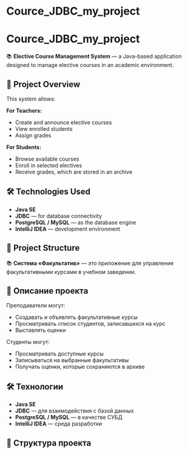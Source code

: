 # Cource_JDBC_my_project
# Cource_JDBC_my_project

📚 **Elective Course Management System** — a Java-based application designed to manage elective courses in an academic environment.

## 🧩 Project Overview

This system allows:

**For Teachers:**
- Create and announce elective courses
- View enrolled students
- Assign grades

**For Students:**
- Browse available courses
- Enroll in selected electives
- Receive grades, which are stored in an archive

## 🛠️ Technologies Used

- **Java SE**
- **JDBC** — for database connectivity
- **PostgreSQL / MySQL** — as the database engine
- **IntelliJ IDEA** — development environment

## 📁 Project Structure



📚 **Система «Факультатив»** — это приложение для управления факультативными курсами в учебном заведении.

## 🧩 Описание проекта

Преподаватели могут:
- Создавать и объявлять факультативные курсы
- Просматривать список студентов, записавшихся на курс
- Выставлять оценки

Студенты могут:
- Просматривать доступные курсы
- Записываться на выбранные факультативы
- Получать оценки, которые сохраняются в архиве

## 🛠️ Технологии

- **Java SE**
- **JDBC** — для взаимодействия с базой данных
- **PostgreSQL / MySQL** — в качестве СУБД
- **IntelliJ IDEA** — среда разработки

## 📁 Структура проекта

